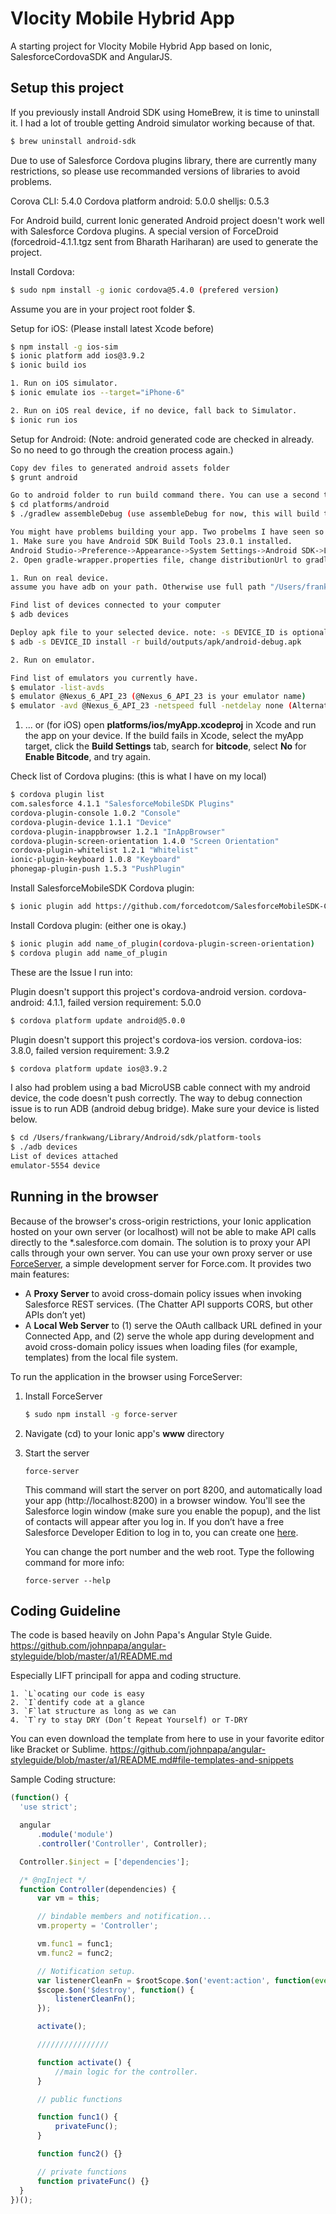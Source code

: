 Vlocity Mobile Hybrid App
=====================

A starting project for Vlocity Mobile Hybrid App based on Ionic, SalesforceCordovaSDK and AngularJS.

## Setup this project

If you previously install Android SDK using HomeBrew, it is time to uninstall it. I had a lot of trouble getting Android simulator working because of that.

```bash
$ brew uninstall android-sdk  
```

Due to use of Salesforce Cordova plugins library, there are currently many restrictions, so please use recommanded versions of libraries to avoid problems.

Corova CLI:  5.4.0
Cordova platform android: 5.0.0
shelljs: 0.5.3

For Android build, current Ionic generated Android project doesn't work well with Salesforce Cordova plugins. A special version of ForceDroid (forcedroid-4.1.1.tgz sent from Bharath Hariharan) are used to generate the project.

Install Cordova:
```bash
$ sudo npm install -g ionic cordova@5.4.0 (prefered version)
```

Assume you are in your project root folder $.

Setup for iOS:  (Please install latest Xcode before)
```bash
$ npm install -g ios-sim
$ ionic platform add ios@3.9.2
$ ionic build ios

1. Run on iOS simulator.
$ ionic emulate ios --target="iPhone-6"

2. Run on iOS real device, if no device, fall back to Simulator.
$ ionic run ios
```

Setup for Android: (Note: android generated code are checked in already. 
So no need to go through the creation process again.)

```bash
Copy dev files to generated android assets folder
$ grunt android 

Go to android folder to run build command there. You can use a second terminal for it.
$ cd platforms/android
$ ./gradlew assembleDebug (use assembleDebug for now, this will build the android apk file)

You might have problems building your app. Two probelms I have seen so far.
1. Make sure you have Android SDK Build Tools 23.0.1 installed. 
Android Studio->Preference->Appearance->System Settings->Android SDK->Launch Standalone SDK Manager.
2. Open gradle-wrapper.properties file, change distributionUrl to gradle-2.3-all.zip.

1. Run on real device.
assume you have adb on your path. Otherwise use full path "/Users/frankwang/Library/Android/sdk/platform-tools/adb" instead.

Find list of devices connected to your computer
$ adb devices

Deploy apk file to your selected device. note: -s DEVICE_ID is optional if there is only one on the list.
$ adb -s DEVICE_ID install -r build/outputs/apk/android-debug.apk

2. Run on emulator.

Find list of emulators you currently have.
$ emulator -list-avds
$ emulator @Nexus_6_API_23 (@Nexus_6_API_23 is your emulator name)
$ emulator -avd @Nexus_6_API_23 -netspeed full -netdelay none (Alternative to launch emulator)
```

1. ... or (for iOS) open **platforms/ios/myApp.xcodeproj** in Xcode and run the app on your device. If the build fails in Xcode, select the myApp target, click the **Build Settings** tab, search for **bitcode**, select **No** for **Enable Bitcode**, and try again.

Check list of Cordova plugins: (this is what I have on my local)
```bash
$ cordova plugin list
com.salesforce 4.1.1 "SalesforceMobileSDK Plugins"
cordova-plugin-console 1.0.2 "Console"
cordova-plugin-device 1.1.1 "Device"
cordova-plugin-inappbrowser 1.2.1 "InAppBrowser"
cordova-plugin-screen-orientation 1.4.0 "Screen Orientation"
cordova-plugin-whitelist 1.2.1 "Whitelist"
ionic-plugin-keyboard 1.0.8 "Keyboard"
phonegap-plugin-push 1.5.3 "PushPlugin"
```

Install SalesforceMobileSDK Cordova plugin:
```bash
$ ionic plugin add https://github.com/forcedotcom/SalesforceMobileSDK-CordovaPlugin
```

Install Cordova plugin: (either one is okay.)
```bash
$ ionic plugin add name_of_plugin(cordova-plugin-screen-orientation)
$ cordova plugin add name_of_plugin
```

These are the Issue I run into:

Plugin doesn't support this project's cordova-android version. cordova-android: 4.1.1, failed version requirement: 5.0.0
```bash
$ cordova platform update android@5.0.0
```

Plugin doesn't support this project's cordova-ios version. cordova-ios: 3.8.0, failed version requirement: 3.9.2
```bash
$ cordova platform update ios@3.9.2
```

I also had problem using a bad MicroUSB cable connect with my android device, the code doesn't push correctly. The way to debug connection issue is to run ADB (android debug bridge). Make sure your device is listed below.
```bash
$ cd /Users/frankwang/Library/Android/sdk/platform-tools
$ ./adb devices
List of devices attached
emulator-5554 device
```


## Running in the browser

Because of the browser's cross-origin restrictions, your Ionic application hosted on your own server (or localhost) will not be able to make API calls directly to the *.salesforce.com domain. The solution is to proxy your API calls through your own server. You can use your own proxy server or use [ForceServer](https://github.com/ccoenraets/force-server), a simple development server for Force.com. It provides two main features:

- A **Proxy Server** to avoid cross-domain policy issues when invoking Salesforce REST services. (The Chatter API supports CORS, but other APIs don’t yet)
- A **Local Web Server** to (1) serve the OAuth callback URL defined in your Connected App, and (2) serve the whole app during development and avoid cross-domain policy issues when loading files (for example, templates) from the local file system.

To run the application in the browser using ForceServer:

1. Install ForceServer

    ```bash
    $ sudo npm install -g force-server
    ```

2. Navigate (cd) to your Ionic app's **www** directory  

3. Start the server

    ```
    force-server
    ```

    This command will start the server on port 8200, and automatically load your app (http://localhost:8200) in a browser window. You'll see the Salesforce login window (make sure you enable the popup), and the list of contacts will appear after you log in. If you don’t have a free Salesforce Developer Edition to log in to, you can create one [here](http://developer.salesforce.com/signup).

    You can change the port number and the web root. Type the following command for more info:

    ```
    force-server --help
    ```

## Coding Guideline

The code is based heavily on John Papa's Angular Style Guide. https://github.com/johnpapa/angular-styleguide/blob/master/a1/README.md

Especially LIFT principall for appa and coding structure. 

    1. `L`ocating our code is easy
    2. `I`dentify code at a glance
    3. `F`lat structure as long as we can
    4. `T`ry to stay DRY (Don’t Repeat Yourself) or T-DRY

You can even download the template from here to use in your favorite editor like Bracket or Sublime.
https://github.com/johnpapa/angular-styleguide/blob/master/a1/README.md#file-templates-and-snippets

Sample Coding structure:

  ```javascript
(function() {
    'use strict';

    angular
        .module('module')
        .controller('Controller', Controller);

    Controller.$inject = ['dependencies'];

    /* @ngInject */
    function Controller(dependencies) {
        var vm = this;

        // bindable members and notification...
        vm.property = 'Controller';

        vm.func1 = func1;
        vm.func2 = func2;

        // Notification setup.
        var listenerCleanFn = $rootScope.$on('event:action', function(event, data) {});
        $scope.$on('$destroy', function() {
            listenerCleanFn();
        });

        activate();

        ////////////////

        function activate() {
            //main logic for the controller.
        }

        // public functions

        function func1() {
            privateFunc();
        }

        function func2() {}

        // private functions
        function privateFunc() {}
    }
})();
  ```





